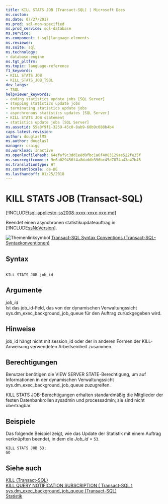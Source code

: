 ```yaml
---
title: KILL STATS JOB (Transact-SQL) | Microsoft Docs
ms.custom: 
ms.date: 07/27/2017
ms.prod: sql-non-specified
ms.prod_service: sql-database
ms.service: 
ms.component: t-sql|language-elements
ms.reviewer: 
ms.suite: sql
ms.technology:
- database-engine
ms.tgt_pltfrm: 
ms.topic: language-reference
f1_keywords:
- KILL STATS JOB
- KILL_STATS_JOB_TSQL
dev_langs:
- TSQL
helpviewer_keywords:
- ending statistics update jobs [SQL Server]
- stopping statistics update jobs
- terminating statistics update jobs
- asynchronous statistics updates [SQL Server]
- KILL STATS JOB statement
- statistics update jobs [SQL Server]
ms.assetid: 55a8f9f1-3259-45c0-8ab9-60b9c088b4b4
caps.latest.revision: 
author: douglaslMS
ms.author: douglasl
manager: craigg
ms.workload: Inactive
ms.openlocfilehash: 64efaf9c3dd1e8d0fbc1a6f4083129ae522fe25f
ms.sourcegitcommit: 9e6a029456f4a8daddb396bc45d7874a43a47b45
ms.translationtype: HT
ms.contentlocale: de-DE
ms.lasthandoff: 01/25/2018
---
```

# <a name="kill-stats-job-transact-sql"></a>KILL STATS JOB (Transact-SQL)
[!INCLUDE[tsql-appliesto-ss2008-xxxx-xxxx-xxx-md](../../includes/tsql-appliesto-ss2008-xxxx-xxxx-xxx-md.md)]

  Beendet einen asynchronen statistikupdateauftrag in [!INCLUDE[ssNoVersion](../../includes/ssnoversion-md.md)].  
  
 ![Themenlinksymbol](../../database-engine/configure-windows/media/topic-link.gif "Topic link icon") [Transact-SQL Syntax Conventions (Transact-SQL-Syntaxkonventionen)](../../t-sql/language-elements/transact-sql-syntax-conventions-transact-sql.md)  
  
## <a name="syntax"></a>Syntax  
  
```  
  
KILL STATS JOB job_id   
```  
  
## <a name="arguments"></a>Argumente  
 *job_id*  
 Ist das job_id-Feld, das von der dynamischen Verwaltungssicht sys.dm_exec_background_job_queue für den Auftrag zurückgegeben wird.  
  
## <a name="remarks"></a>Hinweise  
 job_id hängt nicht mit session_id oder der in anderen Formen der KILL-Anweisung verwendeten Arbeitseinheit zusammen.  
  
## <a name="permissions"></a>Berechtigungen  
 Benutzer benötigen die VIEW SERVER STATE-Berechtigung, um auf Informationen in der dynamischen Verwaltungssicht sys.dm_exec_background_job_queue zuzugreifen.  
  
 KILL STATS JOB-Berechtigungen erhalten standardmäßig die Mitglieder der festen Datenbankrollen sysadmin und processadmin; sie sind nicht übertragbar.  
  
## <a name="examples"></a>Beispiele  
 Das folgende Beispiel zeigt, wie das Update der Statistik mit einem Auftrag verknüpften beendet, in dem die *Job_id* = `53`.  
  
```  
KILL STATS JOB 53;  
GO  
```  
  
## <a name="see-also"></a>Siehe auch  
 [KILL &#40;Transact-SQL&#41;](../../t-sql/language-elements/kill-transact-sql.md)   
 [KILL QUERY NOTIFICATION SUBSCRIPTION &#40; Transact-SQL &#41;](../../t-sql/language-elements/kill-query-notification-subscription-transact-sql.md)   
 [sys.dm_exec_background_job_queue &#40;Transact-SQL&#41;](../../relational-databases/system-dynamic-management-views/sys-dm-exec-background-job-queue-transact-sql.md)   
 [Statistik](../../relational-databases/statistics/statistics.md)  
  
  
